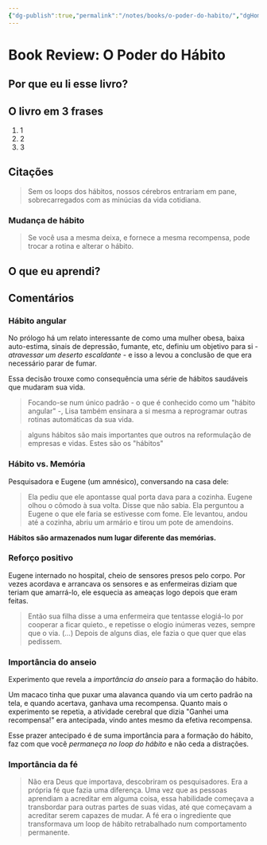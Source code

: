 ```yaml
---
{"dg-publish":true,"permalink":"/notes/books/o-poder-do-habito/","dgHomeLink":true,"dgPassFrontmatter":false,"dgShowBacklinks":true,"dgShowLocalGraph":false}
---
```


# Book Review: O Poder do Hábito

## Por que eu li esse livro?

## O livro em 3 frases

1. 1
2. 2
3. 3

## Citações

> Sem os loops dos hábitos, nossos cérebros entrariam em pane, sobrecarregados com as minúcias da vida cotidiana.


### Mudança de hábito

> Se você usa a mesma deixa, e fornece a mesma recompensa, pode trocar a rotina e alterar o hábito.


## O que eu aprendi?

## Comentários

### Hábito angular

No prólogo há um relato interessante de como uma mulher obesa, baixa auto-estima, sinais de depressão, fumante, etc, definiu um objetivo para si - *atravessar um deserto escaldante* - e isso a levou a conclusão de que era necessário parar de fumar.

Essa decisão trouxe como consequência uma série de hábitos saudáveis que mudaram sua vida.

> Focando-se num único padrão - o que é conhecido como um "hábito angular" -, Lisa também ensinara a si mesma a reprogramar outras rotinas automáticas da sua vida.

> alguns hábitos são mais importantes que outros na reformulação de empresas e vidas. Estes são os "hábitos"

### Hábito vs. Memória

Pesquisadora e Eugene (um amnésico), conversando na casa dele:

> Ela pediu que ele apontasse qual porta dava para a cozinha. Eugene olhou o cômodo à sua volta. Disse que não sabia. Ela perguntou a Eugene o que ele faria se estivesse com fome. Ele levantou, andou até a cozinha, abriu um armário e tirou um pote de amendoins.

**Hábitos são armazenados num lugar diferente das memórias.**


### Reforço positivo

Eugene internado no hospital, cheio de sensores presos pelo corpo. Por vezes acordava e arrancava os sensores e as enfermeiras diziam que teriam que amarrá-lo, ele esquecia as ameaças logo depois que eram feitas.

> Então sua filha disse a uma enfermeira que tentasse elogiá-lo por cooperar a ficar quieto., e repetisse o elogio inúmeras vezes, sempre que o via. (...) Depois de alguns dias, ele fazia o que quer que elas pedissem.


### Importância do anseio

Experimento que revela a *importância do anseio* para a formação do hábito.

Um macaco tinha que puxar uma alavanca quando via um certo padrão na tela, e quando acertava, ganhava uma recompensa. Quanto mais o experimento se repetia, a atividade cerebral que dizia "Ganhei uma recompensa!" era antecipada, vindo antes mesmo da efetiva recompensa.

Esse prazer antecipado é de suma importância para a formação do hábito, faz com que você *permaneça no loop do hábito* e não ceda a distrações.


### Importância da fé

> Não era Deus que importava, descobriram os pesquisadores. Era a própria fé que fazia uma diferença. Uma vez que as pessoas aprendiam a acreditar em alguma coisa, essa habilidade começava a transbordar para outras partes de suas vidas, até que começavam a acreditar serem capazes de mudar. A fé era o ingrediente que transformava um loop de hábito retrabalhado num comportamento permanente.